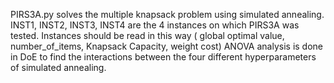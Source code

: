 PIRS3A.py solves the multiple knapsack problem using simulated annealing. 
INST1, INST2, INST3, INST4 are the 4 instances on which PIRS3A was tested. 
Instances should be read in this way ( global optimal value, number_of_items, Knapsack Capacity, weight cost)
ANOVA analysis is done in DoE to find the interactions between the four different hyperparameters of simulated annealing.
